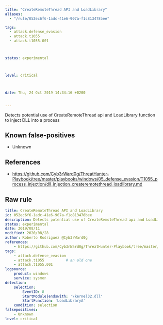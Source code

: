 ```yaml
---
title: "CreateRemoteThread API and LoadLibrary"
aliases:
  - "/rule/052ec6f6-1adc-41e6-907a-f1c813478bee"

tags:
  - attack.defense_evasion
  - attack.t1055
  - attack.t1055.001



status: experimental



level: critical



date: Thu, 24 Oct 2019 14:34:16 +0200


---
```


Detects potential use of CreateRemoteThread api and LoadLibrary function to inject DLL into a process

<!--more-->


## Known false-positives

* Unknown



## References

* https://github.com/Cyb3rWard0g/ThreatHunter-Playbook/tree/master/playbooks/windows/05_defense_evasion/T1055_process_injection/dll_injection_createremotethread_loadlibrary.md


## Raw rule
```yaml
title: CreateRemoteThread API and LoadLibrary
id: 052ec6f6-1adc-41e6-907a-f1c813478bee
description: Detects potential use of CreateRemoteThread api and LoadLibrary function to inject DLL into a process
status: experimental
date: 2019/08/11
modified: 2020/08/28
author: Roberto Rodriguez @Cyb3rWard0g
references:
    - https://github.com/Cyb3rWard0g/ThreatHunter-Playbook/tree/master/playbooks/windows/05_defense_evasion/T1055_process_injection/dll_injection_createremotethread_loadlibrary.md
tags:
    - attack.defense_evasion
    - attack.t1055          # an old one
    - attack.t1055.001
logsource:
    product: windows
    service: sysmon
detection:
    selection: 
        EventID: 8
        StartModule|endswith: '\kernel32.dll'
        StartFunction: 'LoadLibraryA'
    condition: selection
falsepositives:
    - Unknown
level: critical

```
